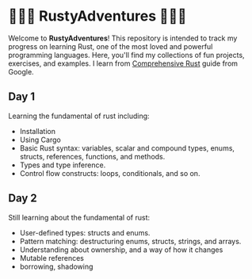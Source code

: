 # 🦀🦀🦀 RustyAdventures 🦀🦀🦀

Welcome to **RustyAdventures**! This repository is intended to track my progress on learning Rust, one of the most loved and powerful programming languages. Here, you'll find my collections of fun projects, exercises, and examples. I learn from [Comprehensive Rust](https://google.github.io/comprehensive-rust/index.html) guide from Google.

## Day 1

Learning the fundamental of rust including:

- Installation
- Using Cargo
- Basic Rust syntax: variables, scalar and compound types, enums, structs, references, functions, and methods.
- Types and type inference.
- Control flow constructs: loops, conditionals, and so on.

## Day 2

Still learning about the fundamental of rust:

- User-defined types: structs and enums.
- Pattern matching: destructuring enums, structs, strings, and arrays.
- Understanding about ownership, and a way of how it changes
- Mutable references
- borrowing, shadowing
